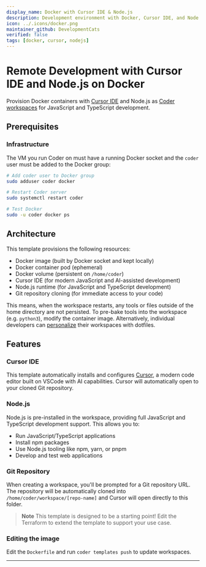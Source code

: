 ```yaml
---
display_name: Docker with Cursor IDE & Node.js
description: Development environment with Docker, Cursor IDE, and Node.js for JavaScript/TypeScript projects
icon: ../.icons/docker.png
maintainer_github: DevelopmentCats
verified: false
tags: [docker, cursor, nodejs]
---
```


# Remote Development with Cursor IDE and Node.js on Docker

Provision Docker containers with [Cursor IDE](https://cursor.sh/) and Node.js as [Coder workspaces](https://coder.com/docs/workspaces) for JavaScript and TypeScript development.

## Prerequisites

### Infrastructure

The VM you run Coder on must have a running Docker socket and the `coder` user must be added to the Docker group:

```sh
# Add coder user to Docker group
sudo adduser coder docker

# Restart Coder server
sudo systemctl restart coder

# Test Docker
sudo -u coder docker ps
```

## Architecture

This template provisions the following resources:

- Docker image (built by Docker socket and kept locally)
- Docker container pod (ephemeral)
- Docker volume (persistent on `/home/coder`)
- Cursor IDE (for modern JavaScript and AI-assisted development)
- Node.js runtime (for JavaScript and TypeScript development)
- Git repository cloning (for immediate access to your code)

This means, when the workspace restarts, any tools or files outside of the home directory are not persisted. To pre-bake tools into the workspace (e.g. `python3`), modify the container image. Alternatively, individual developers can [personalize](https://coder.com/docs/dotfiles) their workspaces with dotfiles.

## Features

### Cursor IDE

This template automatically installs and configures [Cursor](https://cursor.sh/), a modern code editor built on VSCode with AI capabilities. Cursor will automatically open to your cloned Git repository.

### Node.js

Node.js is pre-installed in the workspace, providing full JavaScript and TypeScript development support. This allows you to:
- Run JavaScript/TypeScript applications
- Install npm packages
- Use Node.js tooling like npm, yarn, or pnpm
- Develop and test web applications

### Git Repository

When creating a workspace, you'll be prompted for a Git repository URL. The repository will be automatically cloned into `/home/coder/workspace/[repo-name]` and Cursor will open directly to this folder.

> **Note**
> This template is designed to be a starting point! Edit the Terraform to extend the template to support your use case.

### Editing the image

Edit the `Dockerfile` and run `coder templates push` to update workspaces.

---
